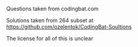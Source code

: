 Questions taken from codingbat.com

Solutions taken from 264 subset at https://github.com/ozelentok/CodingBat-Soultions

The license for all of this is unclear
